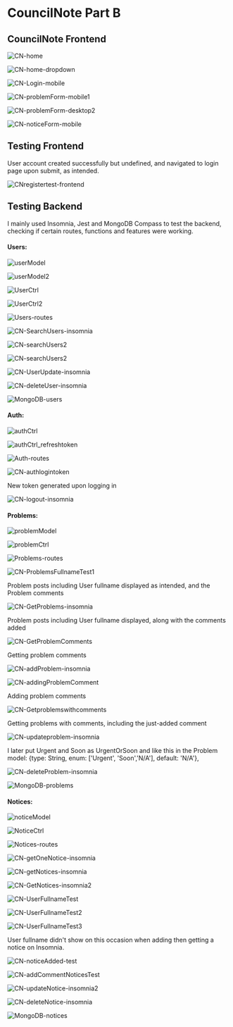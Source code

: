 # CouncilNote Part B

## CouncilNote Frontend

![CN-home](./src/assets/CN-home.png)

![CN-home-dropdown](./src/assets/CN-home-dropdown.png)

![CN-Login-mobile](./src/assets/CN-Login-mobile.png)

![CN-problemForm-mobile1](./src/assets/CN-problemForm-mobile1.png)

![CN-problemForm-desktop2](./src/assets/CN-problemForm-desktop2.png)

![CN-noticeForm-mobile](./src/assets/CN-noticeForm-mobile.png)

## Testing Frontend

User account created successfully but undefined, and navigated to login page upon submit, as intended.

![CNregistertest-frontend](./src/assets/CNregistertest-frontend.png)

## Testing Backend

I mainly used Insomnia, Jest and MongoDB Compass to test the backend, checking if certain routes, functions and features were working.

#### Users:

![userModel](./src/assets/userModel.png)

![userModel2](./src/assets/userModel2.png)

![UserCtrl](./src/assets/UserCtrl.png)

![UserCtrl2](./src/assets/UserCtrl2.png)

![Users-routes](./src/assets/Users-routes.png)

![CN-SearchUsers-insomnia](./src/assets/CN-SearchUsers-insomnia.png)

![CN-searchUsers2](./src/assets/CN-searchUsers2.png)

![CN-searchUsers2](./src/assets/CN-searchUsers2.png)

![CN-UserUpdate-insomnia](./src/assets/CN-UserUpdate-insomnia.png)

![CN-deleteUser-insomnia](./src/assets/CN-deleteUser-insomnia.png)

![MongoDB-users](./src/assets/MongoDB-users.png)

#### Auth:

![authCtrl](./src/assets/authCtrl.png)

![authCtrl_refreshtoken](./src/assets/authCtrl_refreshtoken.png)

![Auth-routes](./src/assets/Auth-routes.png)

![CN-authlogintoken](./src/assets/CN-authlogintoken.png)

New token generated upon logging in

![CN-logout-insomnia](./src/assets/CN-logout-insomnia.png)

#### Problems:

![problemModel](./src/assets/problemModel.png)

![problemCtrl](./src/assets/problemCtrl.png)

![Problems-routes](./src/assets/Problems-routes.png)

![CN-ProblemsFullnameTest1](./src/assets/CN-ProblemsFullnameTest1.png)

Problem posts including User fullname displayed as intended, and the Problem comments

![CN-GetProblems-insomnia](./src/assets/CN-GetProblems-insomnia.png)

Problem posts including User fullname displayed, along with the comments added

![CN-GetProblemComments](./src/assets/CN-GetProblemComments.png)

Getting problem comments

![CN-addProblem-insomnia](./src/assets/CN-addProblem-insomnia.png)

![CN-addingProblemComment](./src/assets/CN-addingProblemComment.png)

Adding problem comments

![CN-Getproblemswithcomments](./src/assets/CN-Getproblemswithcomments.png)

Getting problems with comments, including the just-added comment

![CN-updateproblem-insomnia](./src/assets/CN-updateproblem-insomnia.png)

I later put Urgent and Soon as UrgentOrSoon and like this in the Problem model: {type: String, enum: ['Urgent', 'Soon','N/A'], default: 'N/A'}, 

![CN-deleteProblem-insomnia](./src/assets/CN-deleteProblem-insomnia.png)

![MongoDB-problems](./src/assets/MongoDB-problems.png)

#### Notices:

![noticeModel](./src/assets/noticeModel.png)

![NoticeCtrl](./src/assets/NoticeCtrl.png)

![Notices-routes](./src/assets/Notices-routes.png)

![CN-getOneNotice-insomnia](./src/assets/CN-getOneNotice-insomnia.png)

![CN-getNotices-insomnia](./src/assets/CN-getNotices-insomnia.png)

![CN-GetNotices-insomnia2](./src/assets/CN-GetNotices-insomnia2.png)

![CN-UserFullnameTest](./src/assets/CN-UserFullnameTest.png)

![CN-UserFullnameTest2](./src/assets/CN-UserFullnameTest2.png)

![CN-UserFullnameTest3](./src/assets/CN-UserFullnameTest3.png)

User fullname didn't show on this occasion when adding then getting a notice on Insomnia.

![CN-noticeAdded-test](./src/assets/CN-noticeAdded-test.png)

![CN-addCommentNoticesTest](./src/assets/CN-addCommentNoticesTest.png)

![CN-updateNotice-insomnia2](./src/assets/CN-updateNotice-insomnia2.png)

![CN-deleteNotice-insomnia](./src/assets/CN-deleteNotice-insomnia.png)

![MongoDB-notices](./src/assets/MongoDB-notices.png)

